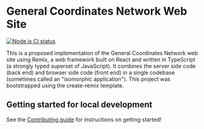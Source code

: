 # General Coordinates Network Web Site

[![Node.js CI status](https://github.com/tachgsfc/remix-gcn/workflows/Node.js%20CI/badge.svg)](https://github.com/tachgsfc/remix-gcn/actions)

This is a proposed implementation of the General Coordinates Network web site using Remix, a web framework built on React and written in TypeScript (a strongly typed superset of JavaScript). It combines the server side code (back end) and browser side code (front end) in a single codebase (sometimes called an "isomorphic application"). This project was bootstrapped using the create-remix template.

## Getting started for local development

See the [Contributing guide](https://d43fqxexhj.execute-api.us-east-1.amazonaws.com/docs/contributing) for instructions on getting started!
